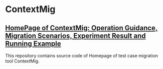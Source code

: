 # ContextMig

## [HomePage of ContextMig: Operation Guidance, Migration Scenarios, Experiment Result and Running Example](https://github.com/ContextMig/ContextMig)

This repository contains source code of Homepage of test case migration tool ContextMig.
